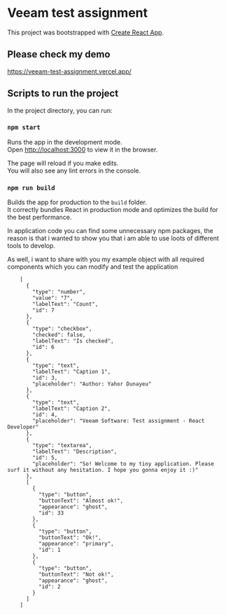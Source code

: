 # Veeam test assignment

This project was bootstrapped with [Create React App](https://github.com/facebook/create-react-app).

## Please check my demo 
https://veeam-test-assignment.vercel.app/

## Scripts to run the project

In the project directory, you can run:

### `npm start`

Runs the app in the development mode.\
Open [http://localhost:3000](http://localhost:3000) to view it in the browser.

The page will reload if you make edits.\
You will also see any lint errors in the console.

### `npm run build`

Builds the app for production to the `build` folder.\
It correctly bundles React in production mode and optimizes the build for the best performance.

In application code you can find some unnecessary npm packages, the reason is that i wanted to show you that i am able to use loots of different tools to develop.

As well, i want to share with you my example object with all required components which you can modify and test the application

```JSX
    [
      {
        "type": "number",
        "value": "7",
        "labelText": "Count",
        "id": 7
      },
      {
        "type": "checkbox",
        "checked": false,
        "labelText": "Is checked",
        "id": 6
      },
      {
        "type": "text",
        "labelText": "Caption 1",
        "id": 3,
        "placeholder": "Author: Yahor Dunayeu"
      },
      {
        "type": "text",
        "labelText": "Caption 2",
        "id": 4,
        "placeholder": "Veeam Software: Test assignment - React Developer"
      },
      {
        "type": "textarea",
        "labelText": "Description",
        "id": 5,
        "placeholder": "So! Welcome to my tiny application. Please surf it without any hesitation. I hope you gonna enjoy it :)"
      },
      [
        {
          "type": "button",
          "buttonText": "Almost ok!",
          "appearance": "ghost",
          "id": 33
        },
        {
          "type": "button",
          "buttonText": "Ok!",
          "appearance": "primary",
          "id": 1
        },
        {
          "type": "button",
          "buttonText": "Not ok!",
          "appearance": "ghost",
          "id": 2
        }
      ]
    ]
```
